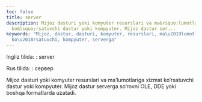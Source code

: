 ```yaml
---
toc: false
title: server
description: Mijoz dasturi yoki komyuter resurslari va ma&rsquo;lumotlariga xizmat
  ko&lsquo;rsatuvchi dastur yoki kompyuter. Mijoz dastur ser...
keywords: "Mijoz, dastur, dasturi, komyuter, resurslari, ma\u2019lumotlariga, xizmat,
  ko\u2018rsatuvchi, kompyuter, serverga"
---
```


Ingliz tilida:
:   server

Rus tilida:
:   сервер

Mijoz dasturi yoki komyuter resurslari va ma’lumotlariga xizmat ko‘rsatuvchi dastur yoki kompyuter. Mijoz dastur serverga so‘rovni OLE, DDE yoki boshqa formatlarda uzatadi.